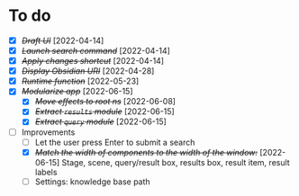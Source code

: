 # To do

- [X] ~~*Draft UI*~~ [2022-04-14]
- [X] ~~*Launch search command*~~ [2022-04-14]
- [X] ~~*Apply changes shortcut*~~ [2022-04-14]
- [X] ~~*Display Obsidian URI*~~ [2022-04-28]
- [X] ~~*Runtime function*~~ [2022-05-23]
- [X] ~~*Modularize app*~~ [2022-06-15]
  - [X] ~~*Move effects to root ns*~~ [2022-06-08]
  - [X] ~~*Extract `results` module*~~ [2022-06-15]
  - [X] ~~*Extract `query` module*~~ [2022-06-15]
- [ ] Improvements
  - [ ] Let the user press Enter to submit a search
  - [X] ~~*Match the width of components to the width of the window:*~~ [2022-06-15] 
    Stage, scene, query/result box, results box, result item, result labels 
  - [ ] Settings: knowledge base path